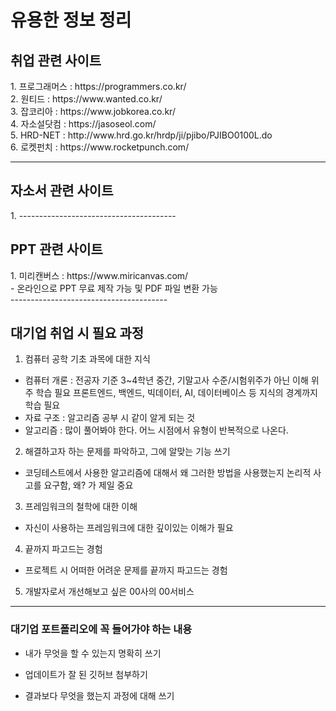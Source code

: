 # 유용한 정보 정리 
<h2>취업 관련 사이트</h2>
1. 프로그래머스 : https://programmers.co.kr/ <br>
2. 원티드 : https://www.wanted.co.kr/ <br>
3. 잡코리아 : https://www.jobkorea.co.kr/ <br>
4. 자소설닷컴 : https://jasoseol.com/ <br>
5. HRD-NET : http://www.hrd.go.kr/hrdp/ji/pjibo/PJIBO0100L.do <br>
6. 로켓펀치 : https://www.rocketpunch.com/<br>

---------------------------------------

<h2>자소서 관련 사이트</h2>
1. 
---------------------------------------
<h2>PPT 관련 사이트</h2>
1. 미리캔버스 : https://www.miricanvas.com/<br>
- 온라인으로 PPT 무료 제작 가능 및 PDF 파일 변환 가능<br>
---------------------------------------
<h2>대기업 취업 시 필요 과정</h2>

1. 컴퓨터 공학 기초 과목에 대한 지식
  - 컴퓨터 개론 : 전공자 기준 3~4학년 중간, 기말고사 수준/시험위주가 아닌 이해 위주 학습 필요
프론트엔드, 백엔드, 빅데이터, AI, 데이터베이스 등 지식의 경계까지 학습 필요
  - 자료 구조 : 알고리즘 공부 시 같이 알게 되는 것
  - 알고리즘 : 많이 풀어봐야 한다. 어느 시점에서 유형이 반복적으로 나온다.

2. 해결하고자 하는 문제를 파악하고, 그에 알맞는 기능 쓰기
- 코딩테스트에서 사용한 알고리즘에 대해서 왜 그러한 방법을 사용했는지
논리적 사고를 요구함, 왜? 가 제일 중요

3. 프레임워크의 철학에 대한 이해
- 자신이 사용하는 프레임워크에 대한 깊이있는 이해가 필요

4. 끝까지 파고드는 경험
- 프로젝트 시 어떠한 어려운 문제를 끝까지 파고드는 경험

5. 개발자로서 개선해보고 싶은 00사의 00서비스
------------------------------
### 대기업 포트폴리오에 꼭 들어가야 하는 내용
+ 내가 무엇을 할 수 있는지 명확히 쓰기
- 업데이트가 잘 된 깃허브 첨부하기
* 결과보다 무엇을 했는지 과정에 대해 쓰기
